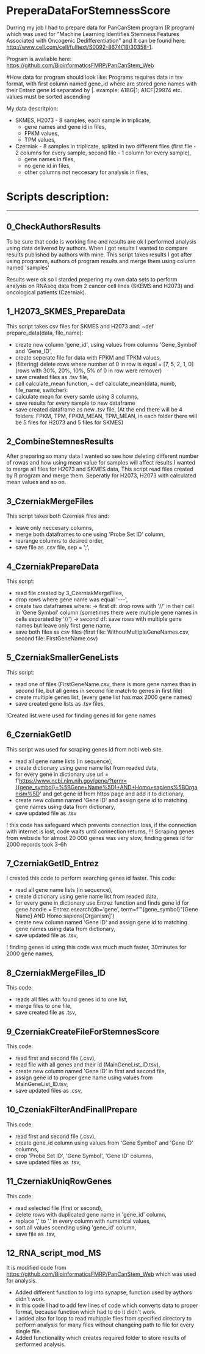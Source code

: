 # PreperaDataForStemnessScore
Durring my job I had to prepare data for PanCanStem program (R program) which was used for "Machine Learning Identifies Stemness Features Associated with Oncogenic Dedifferentiation" and It can be found here: http://www.cell.com/cell/fulltext/S0092-8674(18)30358-1.

Program is avaliable here: https://github.com/BioinformaticsFMRP/PanCanStem_Web



#How data for program should look like:
Programs requires data in tsv format, with first column named gene_id where are stored gene names with their Entrez gene id separated by |.
example: A1BG|1; A1CF|29974 etc.
values must be sorted ascending

My data descritpion:
- SKMES, H2073 - 8 samples, each sample in triplicate,
  - gene names and gene id in files,
  - FPKM values,
  - TPM values,
- Czerniak - 8 samples in triplicate, splited in two different files (first file - 2 columns for every sample, second file - 1 column for every sample),
  - gene names in files,
  - no gene id in files,
  - other columns not neccesary for analysis in files,
  
# Scripts description:
---------------------------
## 0_CheckAuthorsResults

To be sure that code is working fine and results are ok I performed analysis using data delivered by authors.
When I got results I wanted to compare results published by authors with mine.
This script takes results I got after using programm, authors of program results and merge them using column named 'samples'

Results were ok so I starded prepering my own data sets to perform analysis on RNAseq data from 2 cancer cell lines (SKEMS and H2073) and oncological patients (Czerniak).

## 1_H2073_SKMES_PrepareData
This script takes csv files for SKMES and H2073 and:
~def prepare_data(data, file_name):
  - create new column 'gene_id', using values from columns 'Gene_Symbol' and 'Gene_ID',
  - create seperate file for data with FPKM and TPKM values,
  - (filtering) delete rows where number of 0 in row is equal = [7, 5, 2, 1, 0] (rows with 30%, 20%, 10%, 5% of 0 in row were remover)
  - save created files as .tsv file,
  - call calculate_mean function,
~ def calculate_mean(data, numb, file_name, switcher):
  - calculate mean for every samle using 3 columns,
  - save results for every sample to new dataframe
  - save created dataframe as new .tsv file,
  (At the end there will be 4 folders: FPKM, TPM, FPKM_MEAN, TPM_MEAN, in each folder there will be 5 files for H2073 and 5 files for SKMES)
  
 ## 2_CombineStemnesResults
 After preparing so many data I wanted so see how deleting different number of rowas and how using mean value for samples will affect results
 I wanted to merge all files for H2073 and SKMES data, 
 This script read files created by R program and merge them.
 Seperatly for H2073, H2073 with calculated mean values and so on.
 
 ## 3_CzerniakMergeFiles
 This script takes both Czerniak files and:
 - leave only neccesary columns,
 - merge both dataframes to one using 'Probe Set ID' column,
 - rearange columns to desired order,
 - save file as .csv file, sep = ';',
 
 ## 4_CzerniakPrepareData
 This script:
 - read file created by 3_CzerniakMergeFiles,
 - drop rows where gene name was equal '---',
 - create two dataframes where:
    -> first df: drop rows with '//' in their cell in 'Gene Symbol' column (sometimes there were multiple gene names in cells separated by '//')
    -> second df: save rows with multiple gene names but leave only first gene name,
 - save both files as csv files 
(first file: WithoutMultipleGeneNames.csv, second file: FirstGeneName.csv)

## 5_CzerniakSmallerGeneLists
This script:
- read one of files (FirstGeneName.csv, there is more gene names than in second file, but all genes in second file match to genes in first file)
- create multiple genes list, (every gene list has max 2000 gene names)
- save created gene lists as .tsv files,

!Created list were used for finding genes id for gene names

## 6_CzerniakGetID
This script was used for scraping genes id from ncbi web site.
- read all gene name lists (in sequence),
- create dictionary using gene name list from readed data,
- for every gene in dictionary use url = f'https://www.ncbi.nlm.nih.gov/gene/?term=({gene_symbol}+%5BGene+Name%5D)+AND+Homo+sapiens%5BOrganism%5D'
and get gene id from https page and add it to dictionary,
- create new column named 'Gene ID' and assign gene id to matching gene names using data from dictionary,
- save updated file as .tsv

! this code has safeguard which prevents connection loss, if the connection with internet is lost, code waits until connection returns,
!!! Scraping genes from webside for almost 20 000 genes was very slow, finding genes id for 2000 records took 3-6h

## 7_CzerniakGetID_Entrez
I created this code to perform searching genes id faster.
This code:
- read all gene name lists (in sequence),
- create dictionary using gene name list from readed data,
- for every gene in dictionary use Entrez function and finds gene id for gene     handle = Entrez.esearch(db='gene', term=f'"{gene_symbol}"[Gene Name] AND Homo sapiens[Organism]')
- create new column named 'Gene ID' and assign gene id to matching gene names using data from dictionary,
- save updated file as .tsv,

! finding genes id using this code was much much faster, 30minutes for 2000 gene names,

## 8_CzerniakMergeFiles_ID 
This code:
- reads all files with found genes id to one list,
- merge files to one file,
- save created file as .tsv,

 ## 9_CzerniakCreateFileForStemnesScore
 This code:
 - read first and second file (.csv),
 - read file with all genes and their id (MainGeneList_ID.tsv),
 - create new column named 'Gene ID' in first and second file,
 - assign gene id to proper gene name using values from MainGeneList_ID.tsv,
 - save updated files as .csv,
 
 ## 10_CzeniakFilterAndFinallPrepare
 This code:
 - read first and second file (.csv),
 - create gene_id column using values from 'Gene Symbol' and 'Gene ID' columns,
 - drop  'Probe Set ID', 'Gene Symbol', 'Gene ID' columns,
 - save updated files as .tsv,
 
 ## 11_CzerniakUniqRowGenes
 This code:
 - read selected file (first or second),
 - delete rows with duplicated gene name in 'gene_id' column,
 - replace ',' to '.' in every column with numerical values,
 - sort all values scending using 'gene_id' column,
 - save file as .tsv,
 
 ## 12_RNA_script_mod_MS
 It is modified code from https://github.com/BioinformaticsFMRP/PanCanStem_Web which was used for analysis.
 - Added different function to log into synapse, function used by aythors didn't work.
- In this code I had to add few lines of code which converts data to proper format, because function which had to do it didn't work.
- I added also for loop to read multipple files from specified directory to perform analysis for many files without changeing path to file for every single file. 
- Added functionality which creates required folder to store results of performed analysis.
 
 
 



